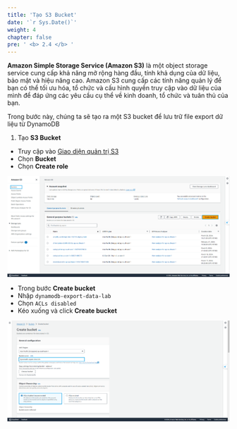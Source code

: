 ```yaml
---
title: 'Tạo S3 Bucket'
date: '`r Sys.Date()`'
weight: 4
chapter: false
pre: ' <b> 2.4 </b> '
---
```


**Amazon Simple Storage Service (Amazon S3)** là một object storage service cung cấp khả năng mở rộng hàng đầu, tính khả dụng của dữ liệu, bảo mật và hiệu năng cao. Amazon S3 cung cấp các tính năng quản lý để bạn có thể tối ưu hóa, tổ chức và cấu hình quyền truy cập vào dữ liệu của mình để đáp ứng các yêu cầu cụ thể về kinh doanh, tổ chức và tuân thủ của bạn.

Trong bước này, chúng ta sẽ tạo ra một S3 bucket để lưu trữ file export dữ liệu từ DynamoDB

1. Tạo **S3 Bucket**

- Truy cập vào [Giao diện quản trị S3](https://ap-southeast-1.console.aws.amazon.com/s3/home?region=ap-southeast-1)
- Chọn **Bucket**
- Chọn **Create role**

![S3 Console](/images/2.prerequisite/021-creates3bucket.png)

- Trong bước **Create bucket**
- Nhập `dynamodb-export-data-lab`
- Chọn `ACLs disabled`
- Kéo xuống và click **Create bucket**

![Create Bucket](/images/2.prerequisite/022-creates3bucket.png)

